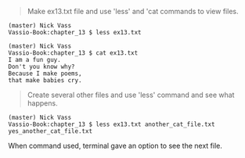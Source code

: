 > Make ex13.txt file and use 'less' and 'cat commands to view files.

```
(master) Nick Vass
Vassio-Book:chapter_13 $ less ex13.txt

(master) Nick Vass
Vassio-Book:chapter_13 $ cat ex13.txt
I am a fun guy.
Don't you know why?
Because I make poems,
that make babies cry.
```

> Create several other files and use 'less' command and see what happens.

```
(master) Nick Vass
Vassio-Book:chapter_13 $ less ex13.txt another_cat_file.txt yes_another_cat_file.txt
```

When command used, terminal gave an option to see the next file.
